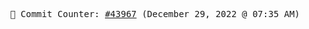 <p align="center">
    <samp>
        📮 Commit Counter: <a href="https://github.com/Javascript-void0/Javascript-void0/commits/main">#43967</a> (December 29, 2022 @ 07:35 AM)
    </samp>
</p>